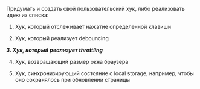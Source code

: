 Придумать и создать свой пользовательский хук, либо реализовать идею из списка:

1.  Хук, который отслеживает нажатие определенной клавиши
    
2.  Хук, который реализует debouncing
    
***3.  Хук, который реализует throttling***
    
4.  Хук, возвращающий размер окна браузера
    
5.  Хук, синхронизирующий состояние с local storage, например, чтобы оно сохранялось при обновлении страницы
